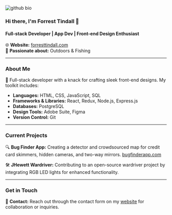 ![github bio](https://github.com/forresttindall/forresttindall/assets/144488579/e6f1c747-ed98-4105-b202-8ef5ed9e37d4)

### Hi there, I'm Forrest Tindall 👋

#### Full-stack Developer | App Dev | Front-end Design Enthusiast

🌐 **Website:** [forresttindall.com](https://forresttindall.com)  
🎣 **Passionate about:** Outdoors & Fishing

---

### About Me

🚀 Full-stack developer with a knack for crafting sleek front-end designs. My toolkit includes:
- **Languages:** HTML, CSS, JavaScript, SQL
- **Frameworks & Libraries:** React, Redux, Node.js, Express.js
- **Databases:** PostgreSQL
- **Design Tools:** Adobe Suite, Figma
- **Version Control:** Git

---

### Current Projects

🔍 **Bug Finder App:** Creating a detector and crowdsourced map for credit card skimmers, hidden cameras, and two-way mirrors. [bugfinderapp.com](http://bugfinderapp.com)

🛠 **JHewett Wardriver:** Contributing to an open-source wardriver project by integrating RGB LED lights for enhanced functionality.

---

### Get in Touch

📧 **Contact:** Reach out through the contact form on my [website](https://forresttindall.com) for collaboration or inquiries.

